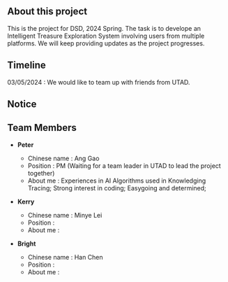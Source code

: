 ## About this project
This is the project for DSD, 2024 Spring. The task is to develope an Intelligent Treasure Exploration System involving users from multiple platforms. We will keep providing updates as the project progresses.

## Timeline
03/05/2024 : We would like to team up with friends from UTAD.

## Notice



## Team Members
+ __Peter__
  + Chinese name : Ang Gao
  + Position : PM (Waiting for a team leader in UTAD to lead the project together)
  + About me : Experiences in AI Algorithms used in Knowledging Tracing;
               Strong interest in coding;
               Easygoing and determined;
+ __Kerry__
  + Chinese name : Minye Lei
  + Position :
  + About me :

+ __Bright__
  + Chinese name : Han Chen
  + Position :
  + About me :
  
